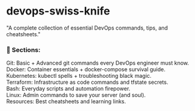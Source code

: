 # devops-swiss-knife
"A complete collection of essential DevOps commands, tips, and cheatsheets."


### 📁 Sections:

Git: Basic + Advanced git commands every DevOps engineer must know.<br>
Docker: Container essentials + docker-compose survival guide.<br>
Kubernetes: kubectl spells + troubleshooting black magic.<br>
Terraform: Infrastructure as code commands and tfstate secrets.<br>
Bash: Everyday scripts and automation firepower.<br>
Linux: Admin commands to save your server (and soul).<br>
Resources: Best cheatsheets and learning links.
